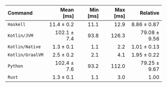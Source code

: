 | Command | Mean [ms] | Min [ms] | Max [ms] | Relative |
|:---|---:|---:|---:|---:|
| `Haskell` | 11.4 ± 0.2 | 11.1 | 12.9 | 8.86 ± 0.87 |
| `Kotlin/JVM` | 102.1 ± 7.4 | 93.8 | 126.3 | 79.08 ± 9.56 |
| `Kotlin/Native` | 1.3 ± 0.1 | 1.1 | 2.2 | 1.01 ± 0.13 |
| `Kotlin/GraalVM` | 2.5 ± 0.2 | 2.1 | 4.1 | 1.95 ± 0.22 |
| `Python` | 102.4 ± 7.6 | 93.2 | 112.0 | 79.25 ± 9.67 |
| `Rust` | 1.3 ± 0.1 | 1.1 | 3.0 | 1.00 |
